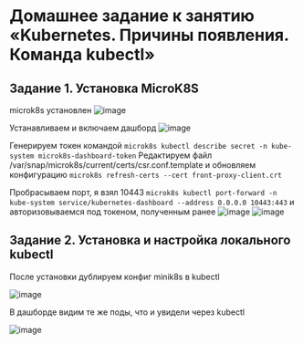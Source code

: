 # Домашнее задание к занятию «Kubernetes. Причины появления. Команда kubectl»

## Задание 1. Установка MicroK8S
microk8s установлен
![image](https://github.com/user-attachments/assets/e9bce03a-c3e7-4434-92ad-ec159c6f81ec)

Устанавливаем и включаем дашборд
![image](https://github.com/user-attachments/assets/5548787a-9ef8-400c-bf97-80a3536765b5)

Генерируем токен командой `microk8s kubectl describe secret -n kube-system microk8s-dashboard-token`
Редактируем файл /var/snap/microk8s/current/certs/csr.conf.template и обновляем конфигурацию
`microk8s refresh-certs --cert front-proxy-client.crt`

Пробрасываем порт, я взял 10443 `microk8s kubectl port-forward -n kube-system service/kubernetes-dashboard --address 0.0.0.0 10443:443` и авторизовываемся под токеном, полученным ранее
![image](https://github.com/user-attachments/assets/de75e7ad-1b16-41b5-90c1-181bfd4fef0b)
![image](https://github.com/user-attachments/assets/fe068192-77dd-47bf-af56-c565a48d6692)

## Задание 2. Установка и настройка локального kubectl

После установки дублируем конфиг minik8s в kubectl

![image](https://github.com/user-attachments/assets/9dfc84d9-d509-47e4-aece-296b34da62d6)

В дашборде видим те же поды, что и увидели через kubectl

![image](https://github.com/user-attachments/assets/838c8242-8f5a-4378-8827-34a1bd89044b)
